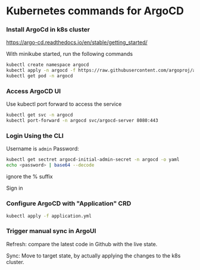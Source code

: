 # Kubernetes commands for ArgoCD

### Install ArgoCd in k8s cluster
 https://argo-cd.readthedocs.io/en/stable/getting_started/ 

 With minikube started, run the following commands 
 ```bash
 kubectl create namespace argocd
 kubectl apply -n argocd -f https://raw.githubusercontent.com/argoproj/argocd/stable/manifests/install.yaml
 kubectl get pod -n argocd
 ```

### Access ArgoCD UI

Use kubectl port forward to access the service 

```bash
kubectl get svc -n argocd
kubectl port-forward -n argocd svc/argocd-server 8080:443
```
### Login Using the CLI
Username is `admin` 
Password: 
```bash
kubectl get sectret argocd-initial-admin-secret -n argocd -o yaml
echo <password> | base64 --decode
```
ignore the % suffix 

Sign in

### Configure ArgoCD with "Application" CRD

```bash
kubectl apply -f application.yml
```
### Trigger manual sync in ArgoUI

Refresh: compare the latest code in Github with the live state. 

Sync: Move to target state, by actually applying the changes to the k8s cluster. 